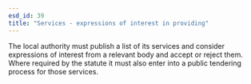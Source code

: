 ```yaml
---
esd_id: 39
title: "Services - expressions of interest in providing"
---
```


The local authority must publish a list of its services and consider expressions of interest from a relevant body and accept or reject them. Where required by the statute it must also enter into a public tendering process for those services.

